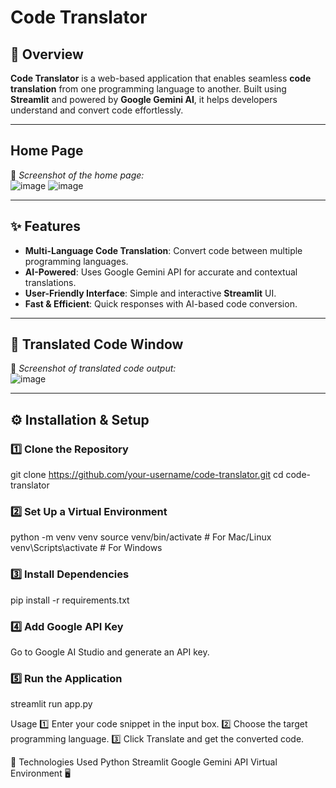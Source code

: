 #  Code Translator  

## 📌 Overview  
**Code Translator** is a web-based application that enables seamless **code translation** from one programming language to another. Built using **Streamlit** and powered by **Google Gemini AI**, it helps developers understand and convert code effortlessly.  

---

##  Home Page  
📸 *Screenshot of the home page:*  
![image](https://github.com/user-attachments/assets/76920245-ba7c-461a-80ca-098e489703d9)
![image](https://github.com/user-attachments/assets/31611c68-0c42-4ec4-a933-d6bcf3626f85)

---

## ✨ Features  
-  **Multi-Language Code Translation**: Convert code between multiple programming languages.  
-  **AI-Powered**: Uses Google Gemini API for accurate and contextual translations.  
-  **User-Friendly Interface**: Simple and interactive **Streamlit** UI.  
-  **Fast & Efficient**: Quick responses with AI-based code conversion.  

---

## 📸 Translated Code Window  
📸 *Screenshot of translated code output:*  
![image](https://github.com/user-attachments/assets/73fca734-66c3-43cd-9054-fce0dbefc38a)
 

---

## ⚙️ Installation & Setup  

### 1️⃣ Clone the Repository  

git clone https://github.com/your-username/code-translator.git
cd code-translator

### 2️⃣ Set Up a Virtual Environment
python -m venv venv
source venv/bin/activate  # For Mac/Linux
venv\Scripts\activate  # For Windows

### 3️⃣ Install Dependencies
pip install -r requirements.txt

### 4️⃣ Add Google API Key
Go to Google AI Studio and generate an API key.

### 5️⃣ Run the Application
streamlit run app.py

Usage
1️⃣ Enter your code snippet in the input box.
2️⃣ Choose the target programming language.
3️⃣ Click Translate and get the converted code.

📜 Technologies Used
Python 
Streamlit 
Google Gemini API 
Virtual Environment 🖥
